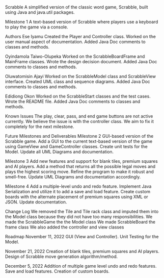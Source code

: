 Scrabble
A simplified version of the classic word game, Scrabble, built using Java and java.util packages.

Milestone 1
A text-based version of Scrabble where players use a keyboard to play the game via a console.

Authors
Ese Iyamu
Created the Player and Controller class.
Worked on the user manual aspect of documentation.
Added Java Doc comments to classes and methods.

Oyindamola Taiwo-Olupeka
Worked on the ScrabbleBoardFrame and MainFrame classes.
Wrote the design decision document.
Added Java Doc comments to classes and methods.

Oluwatomisin Ajayi
Worked on the ScrabbleModel class and ScrabbleView interface.
Created UML class and sequence diagrams.
Added Java Doc comments to classes and methods.

Edidiong Okon
Worked on the ScrabbleStart classes and the test cases.
Wrote the README file.
Added Java Doc comments to classes and methods.

Known Issues
The play, clear, pass, and end game buttons are not active currently. We believe the issue is with the controller class. We aim to fix it completely for the next milestone.

Future Milestones and Deliverables
Milestone 2
GUI-based version of the Scrabble game.
Add a GUI to the current text-based version of the game using GameView and GameController classes.
Create unit tests for the Model.
Update all UML Diagrams and documentation.

Milestone 3
Add new features and support for blank tiles, premium squares and AI players.
Add a method that returns all the possible legal moves and plays the highest scoring move.
Refine the program to make it robust and smell-free.
Update UML Diagrams and documentation accordingly.

Milestone 4
Add a multiple-level undo and redo feature.
Implement Java Serialization and utilize it to add a save and load feature.
Create custom boards with the alternate placement of premium squares using XML or JSON.
Update documentation.


Change Log
We removed the Tile and Tile rack class and imputed them into the Model class because they did not have too many responsibilities.
We made the ScrabbleGame the the Model class
We made ScrabbleBoard the frame class
We also added the controller and view classes


Roadmap
November 11, 2022
GUI (View and Controller).
Unit Testing for the Model.

November 21, 2022
Creation of blank tiles, premium squares and AI players.
Design of Scrabble move generation algorithm/method.

December 5, 2022
Addition of multiple game level undo and redo features.
Save and load features.
Creation of custom boards.
